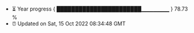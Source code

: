 - ⏳ Year progress { ███████████████████████▁▁▁▁▁▁▁ } 78.73 %
- ⏰ Updated on Sat, 15 Oct 2022 08:34:48 GMT

